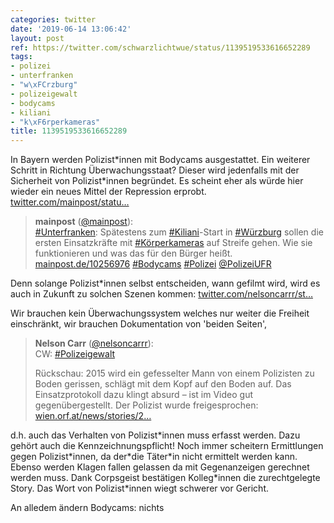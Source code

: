 ```yaml
---
categories: twitter
date: '2019-06-14 13:06:42'
layout: post
ref: https://twitter.com/schwarzlichtwue/status/1139519533616652289
tags:
- polizei
- unterfranken
- "w\xFCrzburg"
- polizeigewalt
- bodycams
- kiliani
- "k\xF6rperkameras"
title: 1139519533616652289
---
```

In Bayern werden Polizist\*innen mit Bodycams ausgestattet. Ein weiterer Schritt in Richtung Überwachungsstaat? Dieser wird jedenfalls mit der Sicherheit von Polizist\*innen begründet. Es scheint eher als würde hier wieder ein neues Mittel der Repression erprobt. [twitter.com/mainpost/statu…](https://twitter.com/mainpost/status/1139457450451460096)
> <b>mainpost</b> ([@mainpost](https://twitter.com/mainpost)):  
>[#Unterfranken](/t/unterfranken): Spätestens zum [#Kiliani](/t/kiliani)-Start in [#Würzburg](/t/würzburg) sollen die ersten Einsatzkräfte mit [#Körperkameras](/t/körperkameras) auf Streife gehen. Wie sie funktionieren und was das für den Bürger heißt. [mainpost.de/10256976](http://mainpost.de/10256976) [#Bodycams](/t/bodycams) [#Polizei](/t/polizei) [@PolizeiUFR](https://twitter.com/PolizeiUFR)  


Denn solange Polizist\*innen selbst entscheiden, wann gefilmt wird, wird es auch in Zukunft zu solchen Szenen kommen: [twitter.com/nelsoncarrr/st…](https://twitter.com/nelsoncarrr/status/1135789025741217792?s=19)

Wir brauchen kein Überwachungssystem welches nur weiter die Freiheit einschränkt, wir brauchen Dokumentation von 'beiden Seiten',
> <b>Nelson Carr</b> ([@nelsoncarrr](https://twitter.com/nelsoncarrr)):  
>CW: [#Polizeigewalt](/t/polizeigewalt)  
>  
>Rückschau: 2015 wird ein gefesselter Mann von einem Polizisten zu Boden gerissen, schlägt mit dem Kopf auf den Boden auf. Das Einsatzprotokoll dazu klingt absurd – ist im Video gut gegenübergestellt. Der Polizist wurde freigesprochen: [wien.orf.at/news/stories/2…](https://wien.orf.at/news/stories/2797614/)   

 d.h. auch das Verhalten von Polizist\*innen muss erfasst werden. Dazu gehört auch die Kennzeichnungspflicht! Noch immer scheitern Ermittlungen gegen Polizist\*innen, da der\*die Täter\*in nicht ermittelt werden kann.
Ebenso werden Klagen fallen gelassen da mit Gegenanzeigen gerechnet werden muss. Dank Corpsgeist bestätigen Kolleg\*innen die zurechtgelegte Story. Das Wort von Polizist\*innen wiegt schwerer vor Gericht.

An alledem ändern Bodycams: nichts